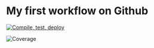 # My first workflow on Github

[![Compile, test, deploy](https://github.com/chukmunnlee/day12-giphy/actions/workflows/main.yaml/badge.svg)](https://github.com/chukmunnlee/day12-giphy/actions/workflows/main.yaml)

![Coverage](https://sunmoon.sgp1.digitaloceanspaces.com/Snipaste_2022-04-08_15-37-32.png/jacoco.svg)